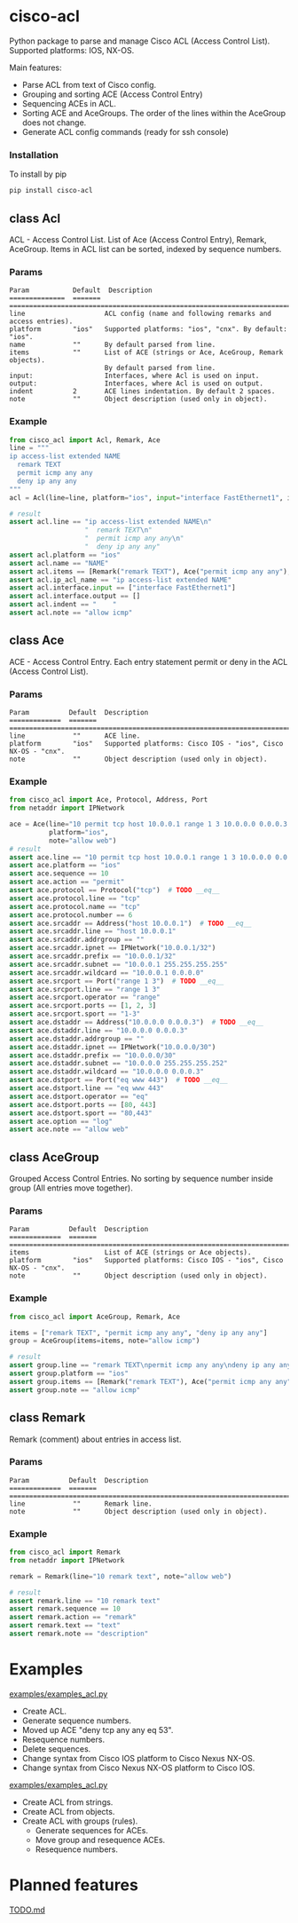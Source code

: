 # cisco-acl
Python package to parse and manage Cisco ACL (Access Control List).
Supported platforms: IOS, NX-OS.

Main features:
- Parse ACL from text of Cisco config.
- Grouping and sorting ACE (Access Control Entry)
- Sequencing ACEs in ACL.
- Sorting ACE and AceGroups. The order of the lines within the AceGroup does not change.
- Generate ACL config commands (ready for ssh console)


### Installation
To install by pip
```bash
pip install cisco-acl
```

## class Acl
ACL - Access Control List. List of  Ace (Access Control Entry), Remark, AceGroup.
Items in ACL list can be sorted, indexed by sequence numbers.

### Params

    Param           Default  Description
    ==============  =======  ========================================================================
    line                    ACL config (name and following remarks and access entries).
    platform        "ios"   Supported platforms: "ios", "cnx". By default: "ios".
    name            ""      By default parsed from line.
    items           ""      List of ACE (strings or Ace, AceGroup, Remark objects).
                            By default parsed from line.
    input:                  Interfaces, where Acl is used on input.
    output:                 Interfaces, where Acl is used on output.
    indent          2       ACE lines indentation. By default 2 spaces.
    note            ""      Object description (used only in object).


### Example
```python
from cisco_acl import Acl, Remark, Ace
line = """
ip access-list extended NAME
  remark TEXT
  permit icmp any any
  deny ip any any
"""
acl = Acl(line=line, platform="ios", input="interface FastEthernet1", indent=4, note="allow icmp")

# result
assert acl.line == "ip access-list extended NAME\n"
                   "  remark TEXT\n"
                   "  permit icmp any any\n"
                   "  deny ip any any"
assert acl.platform == "ios"
assert acl.name == "NAME"
assert acl.items == [Remark("remark TEXT"), Ace("permit icmp any any"), Ace("deny ip any any")]
assert acl.ip_acl_name == "ip access-list extended NAME"
assert acl.interface.input == ["interface FastEthernet1"]
assert acl.interface.output == []
assert acl.indent == "    "
assert acl.note == "allow icmp"
```

## class Ace
ACE - Access Control Entry. Each entry statement permit or deny in the ACL (Access Control List).

### Params

    Param          Default  Description
    =============  =======  ========================================================================
    line            ""      ACE line.
    platform        "ios"   Supported platforms: Cisco IOS - "ios", Cisco NX-OS - "cnx".
    note            ""      Object description (used only in object).

### Example
```python
from cisco_acl import Ace, Protocol, Address, Port
from netaddr import IPNetwork

ace = Ace(line="10 permit tcp host 10.0.0.1 range 1 3 10.0.0.0 0.0.0.3 eq www 443 log",
          platform="ios",
          note="allow web")
# result
assert ace.line == "10 permit tcp host 10.0.0.1 range 1 3 10.0.0.0 0.0.0.3 eq www 443 log"
assert ace.platform == "ios"
assert ace.sequence == 10
assert ace.action == "permit"
assert ace.protocol == Protocol("tcp")  # TODO __eq__
assert ace.protocol.line == "tcp"
assert ace.protocol.name == "tcp"
assert ace.protocol.number == 6
assert ace.srcaddr == Address("host 10.0.0.1")  # TODO __eq__
assert ace.srcaddr.line == "host 10.0.0.1"
assert ace.srcaddr.addrgroup == ""
assert ace.srcaddr.ipnet == IPNetwork("10.0.0.1/32")
assert ace.srcaddr.prefix == "10.0.0.1/32"
assert ace.srcaddr.subnet == "10.0.0.1 255.255.255.255"
assert ace.srcaddr.wildcard == "10.0.0.1 0.0.0.0"
assert ace.srcport == Port("range 1 3")  # TODO __eq__
assert ace.srcport.line == "range 1 3"
assert ace.srcport.operator == "range"
assert ace.srcport.ports == [1, 2, 3]
assert ace.srcport.sport == "1-3"
assert ace.dstaddr == Address("10.0.0.0 0.0.0.3")  # TODO __eq__
assert ace.dstaddr.line == "10.0.0.0 0.0.0.3"
assert ace.dstaddr.addrgroup == ""
assert ace.dstaddr.ipnet == IPNetwork("10.0.0.0/30")
assert ace.dstaddr.prefix == "10.0.0.0/30"
assert ace.dstaddr.subnet == "10.0.0.0 255.255.255.252"
assert ace.dstaddr.wildcard == "10.0.0.0 0.0.0.3"
assert ace.dstport == Port("eq www 443")  # TODO __eq__
assert ace.dstport.line == "eq www 443"
assert ace.dstport.operator == "eq"
assert ace.dstport.ports == [80, 443]
assert ace.dstport.sport == "80,443"
assert ace.option == "log"
assert ace.note == "allow web"
```


## class AceGroup
Grouped Access Control Entries.
No sorting by sequence number inside group (All entries move together).

### Params

    Param          Default  Description
    =============  =======  ========================================================================
    items                   List of ACE (strings or Ace objects).
    platform        "ios"   Supported platforms: Cisco IOS - "ios", Cisco NX-OS - "cnx".
    note            ""      Object description (used only in object).

### Example
```python
from cisco_acl import AceGroup, Remark, Ace

items = ["remark TEXT", "permit icmp any any", "deny ip any any"]
group = AceGroup(items=items, note="allow icmp")

# result
assert group.line == "remark TEXT\npermit icmp any any\ndeny ip any any"
assert group.platform == "ios"
assert group.items == [Remark("remark TEXT"), Ace("permit icmp any any"), Ace("deny ip any any")]
assert group.note == "allow icmp"
```


## class Remark
Remark (comment) about entries in access list.

### Params

    Param          Default  Description
    =============  =======  ========================================================================
    line            ""      Remark line.
    note            ""      Object description (used only in object).

### Example
```python
from cisco_acl import Remark
from netaddr import IPNetwork

remark = Remark(line="10 remark text", note="allow web")

# result
assert remark.line == "10 remark text"
assert remark.sequence == 10
assert remark.action == "remark"
assert remark.text == "text"
assert remark.note == "description"
```


# Examples
[examples/examples_acl.py](examples/examples_acl.py)
- Create ACL.
- Generate sequence numbers.
- Moved up ACE "deny tcp any any eq 53".
- Resequence numbers.
- Delete sequences.
- Change syntax from Cisco IOS platform to Cisco Nexus NX-OS.
- Change syntax from Cisco Nexus NX-OS platform to Cisco IOS.

[examples/examples_acl.py](examples/examples_acl_objects.py)
- Create ACL from strings.
- Create ACL from objects.
- Create ACL with groups (rules).
    - Generate sequences for ACEs.
    - Move group and resequence ACEs.
    - Resequence numbers.

# Planned features
[TODO.md](TODO.md) 